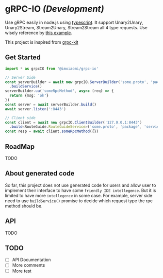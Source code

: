 gRPC-IO *(Development)*
====

Use gRPC easily in node.js using [typescript](https://www.typescriptlang.org/). It support Unary2Unary, Unary2Stream, Stream2Unary, Stream2Stream all 4 type requests. Use wisely reference by [this example](./example).

This project is inspired from [grpc-kit](https://github.com/YoshiyukiKato/grpc-kit)

## Get Started
```typescript
import * as grpcIO from '@imxiaomi/grpc-io'

// Server Side
const serverBuilder = await new grpcIO.ServerBuilder('some.proto', 'package', 'service')
  .buildService()
serverBuilder.uu('someRpcMethod', async (req) => {
  return {msg: 'ok'}
})
const server = await serverBuilder.build()
await server.listen(':8443')

// Client side
const client = await new grpcIO.ClientBuilder('127.0.0.1:8443')
  .build<RouteGuide.RouteGuideService>('some.proto', 'package', 'service')
const resp = await client.someRpcMethod({})

```

## RoadMap
TODO

## About generated code
So far, this project does not use generated code for users and allow user to implement their interface to have some `friendly IDE intellegence`. But it is limited to have more `intellegence` in some case. For example, server side need to use `buildService()` promise to decide which request type the rpc method should be.

## API
TODO

## TODO
- [ ] API Documentation
- [ ] More comments
- [ ] More test
